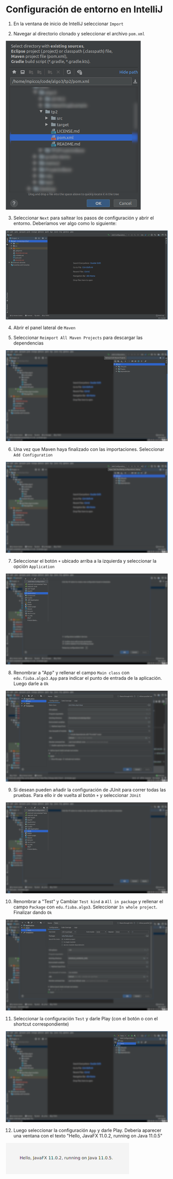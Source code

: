 # Configuración de entorno en IntelliJ

1. En la ventana de inicio de IntelliJ seleccionar `Import`

2. Navegar al directorio clonado y seleccionar el archivo `pom.xml`

![pom.xml](./docs/img/pom_xml.png)

3. Seleccionar `Next` para saltear los pasos de configuración y abrir el entorno. Deberíamos ver algo como lo siguiente:

![Entorno de IntelliJ](./docs/img/entorno.png)

4. Abrir el panel lateral de `Maven`

5. Seleccionar `Reimport All Maven Projects` para descargar las dependencias

![Resolver dependencias via Maven](./docs/img/maven_import.png)

6. Una vez que Maven haya finalizado con las importaciones. Seleccionar `Add Configuration`

![Seleccionar "Add Configuration"](./docs/img/add_config.png)

7. Seleccionar el botón `+` ubicado arriba a la izquierda y seleccionar la opción `Application`

![Seleccionar configuración de aplicación](./docs/img/select_application_config.png)

8. Renombrar a "App" y rellenar el campo `Main class` con `edu.fiuba.algo3.App` para indicar el punto de entrada de la aplicación. Luego darle a `Ok`

![Configurar aplicación](./docs/img/config_application_config.png)

9. Si desean pueden añadir la configuración de JUnit para correr todas las pruebas. Para ello ir de vuelta al botón `+` y seleccionar `JUnit`

![Seleccionar configuración de JUnit](./docs/img/select_junit_config.png)

10. Renombrar a "Test" y Cambiar `Test kind` a `All in package` y rellenar el campo `Package` con `edu.fiuba.algo3`. Seleccionar `In whole project`. Finalizar dando `Ok`

![Configurar JUnit](./docs/img/config_junit_config.png)

11. Seleccionar la configuración `Test` y darle Play (con el botón o con el shortcut correspondiente)

![Ejecutar JUnit](./docs/img/run_junit.png)

12. Luego seleccionar la configuración `App` y darle Play. Debería aparecer una ventana con el texto "Hello, JavaFX 11.0.2, running on Java 11.0.5"

![Aplicación ejecutándose](./docs/img/app_running.png)
